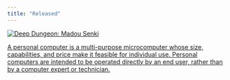 ```yaml
---
title: "Released"
---
```

<div id="previewtag">
  <a href="/gametype/released/" class="set-triangle">
<img src="https://wsrv.nl/?url=https://images.launchbox-app.com/74afbec1-76ad-4e1f-aec1-02aad492ed00.jpg&amp;output=webp&amp;maxage=1d&amp;w=320&amp;h=180&amp;fit=cover&amp;a=attention" alt="Deep Dungeon: Madou Senki" crossorigin="anonymous">
  </a>
  <a href="/gametype/released/">
    <p>A personal computer is a multi-purpose microcomputer whose size, capabilities, and price make it feasible for individual use. Personal computers are intended to be operated directly by an end user, rather than by a computer expert or technician. 
    </p>
  </a>
</div>
